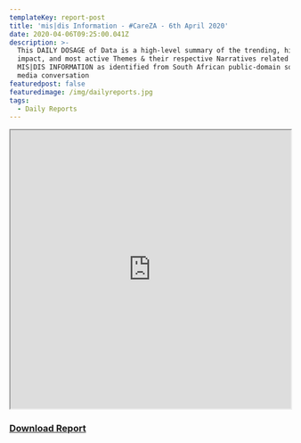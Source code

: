 ```yaml
---
templateKey: report-post
title: 'mis|dis Information - #CareZA - 6th April 2020'
date: 2020-04-06T09:25:00.041Z
description: >-
  This DAILY DOSAGE of Data is a high-level summary of the trending, highest
  impact, and most active Themes & their respective Narratives related to
  MIS|DIS INFORMATION as identified from South African public-domain social
  media conversation
featuredpost: false
featuredimage: /img/dailyreports.jpg
tags:
  - Daily Reports
---
```

<iframe src="https://drive.google.com/file/d/1-IkOkux0ExBjIi2YmOWU7e4yYbU-jyTc/preview" width="100%" height="500"></iframe>
<a href="https://drive.google.com/u/0/uc?id=1-IkOkux0ExBjIi2YmOWU7e4yYbU-jyTc&export=download" target="blank"><h3><strong>Download Report</h3></strong></a>
